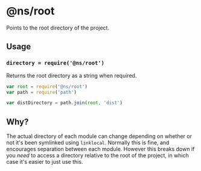 # @ns/root

Points to the root directory of the project.

## Usage

### `directory = require('@ns/root')`

Returns the root directory as a string when required.

``` javascript
var root = require('@ns/root')
var path = require('path')

var distDirectory = path.join(root, 'dist')
```

## Why?

The actual directory of each module can change depending on whether or not it's
been symlinked using `linklocal`. Normally this is fine, and encourages
separation between each module. However this breaks down if you *need* to
access a directory relative to the root of the project, in which case it's
easier to just use this.
